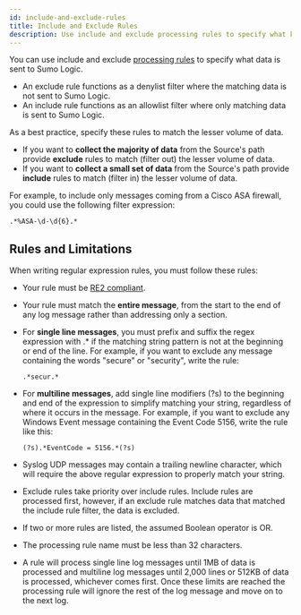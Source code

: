 ```yaml
---
id: include-and-exclude-rules
title: Include and Exclude Rules
description: Use include and exclude processing rules to specify what kind of data is sent to Sumo Logic.
---
```




You can use include and exclude [processing rules](/docs/send-data/collection/processing-rules/create-processing-rule.md) to specify what data is sent to Sumo Logic.

* An exclude rule functions as a denylist filter where the matching data is not sent to Sumo Logic.
* An include rule functions as an allowlist filter where only matching data is sent to Sumo Logic.

As a best practice, specify these rules to match the lesser volume of data.

* If you want to **collect the majority of data** from the Source's path provide **exclude** rules to match (filter out) the lesser volume of data.
* If you want to **collect a small set of data** from the Source's path provide **include** rules to match (filter in) the lesser volume of data.

For example, to include only messages coming from a Cisco ASA firewall,
you could use the following filter expression:

```
.*%ASA-\d-\d{6}.*
```

## Rules and Limitations

When writing regular expression rules, you must follow these rules:

* Your rule must be [RE2 compliant](https://github.com/google/re2/wiki/Syntax).

* Your rule must match the **entire message**, from the start to the end of any log message rather than addressing only a section.

* For **single line messages**, you must prefix and suffix the regex expression with .\* if the matching string pattern is not at the beginning or end of the line. For example, if you want to exclude any message containing the words "secure" or "security", write the rule:

  ```
  .*secur.*
  ```

* For **multiline messages**, add single line modifiers (?s) to the beginning and end of the expression to simplify matching your string, regardless of where it occurs in the message. For example, if you want to exclude any Windows Event message containing the Event Code 5156, write the rule like this:

  ```
  (?s).*EventCode = 5156.*(?s)
  ```

* Syslog UDP messages may contain a trailing newline character, which will require the above regular expression to properly match your string.

* Exclude rules take priority over include rules. Include rules are processed first, however, if an exclude rule matches data that matched the include rule filter, the data is excluded.

* If two or more rules are listed, the assumed Boolean operator is OR.

* The processing rule name must be less than 32 characters.

* A rule will process single line log messages until 1MB of data is processed and multiline log messages until 2,000 lines or 512KB of data is processed, whichever comes first. Once these limits are reached the processing rule will ignore the rest of the log message and move on to the next log.
